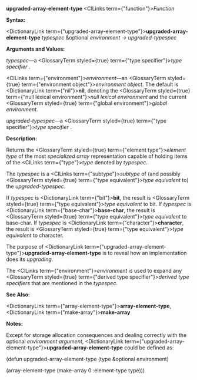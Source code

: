 **upgraded-array-element-type** <ClLinks  term={"function"}><i>Function</i></ClLinks> 



**Syntax:** 



<DictionaryLink  term={"upgraded-array-element-type"}><b>upgraded-array-element-type</b></DictionaryLink> *typespec* &amp;optional *environment → upgraded-typespec* 



**Arguments and Values:** 



*typespec*—a <GlossaryTerm styled={true} term={"type specifier"}><i>type specifier</i></GlossaryTerm> . 



<ClLinks  term={"environment"}><i>environment</i></ClLinks>—an <GlossaryTerm styled={true} term={"environment object"}><i>environment object</i></GlossaryTerm>. The default is <DictionaryLink  term={"nil"}><b>nil</b></DictionaryLink>, denoting the <GlossaryTerm styled={true} term={"null lexical environment"}><i>null lexical environment</i></GlossaryTerm> and the current <GlossaryTerm styled={true} term={"global environment"}><i>global environment</i></GlossaryTerm>. 



*upgraded-typespec*—a <GlossaryTerm styled={true} term={"type specifier"}><i>type specifier</i></GlossaryTerm> . 



**Description:** 



Returns the <GlossaryTerm styled={true} term={"element type"}><i>element type</i></GlossaryTerm> of the most *specialized array* representation capable of holding items of the <ClLinks  term={"type"}><i>type</i></ClLinks> denoted by *typespec*. 



The *typespec* is a <ClLinks  term={"subtype"}><i>subtype</i></ClLinks> of (and possibly <GlossaryTerm styled={true} term={"type equivalent"}><i>type equivalent</i></GlossaryTerm> to) the *upgraded-typespec*. 



If *typespec* is <DictionaryLink  term={"bit"}><b>bit</b></DictionaryLink>, the result is <GlossaryTerm styled={true} term={"type equivalent"}><i>type equivalent</i></GlossaryTerm> to bit. If *typespec* is <DictionaryLink  term={"base-char"}><b>base-char</b></DictionaryLink>, the result is <GlossaryTerm styled={true} term={"type equivalent"}><i>type equivalent</i></GlossaryTerm> to base-char. If *typespec* is <DictionaryLink  term={"character"}><b>character</b></DictionaryLink>, the result is <GlossaryTerm styled={true} term={"type equivalent"}><i>type equivalent</i></GlossaryTerm> to character. 



The purpose of <DictionaryLink  term={"upgraded-array-element-type"}><b>upgraded-array-element-type</b></DictionaryLink> is to reveal how an implementation does its *upgrading*. 



The <ClLinks  term={"environment"}><i>environment</i></ClLinks> is used to expand any <GlossaryTerm styled={true} term={"derived type specifier"}><i>derived type specifiers</i></GlossaryTerm> that are mentioned in the *typespec*. 



**See Also:** 



<DictionaryLink  term={"array-element-type"}><b>array-element-type</b></DictionaryLink>, <DictionaryLink  term={"make-array"}><b>make-array</b></DictionaryLink> 



**Notes:** 



Except for storage allocation consequences and dealing correctly with the optional *environment argument*, <DictionaryLink  term={"upgraded-array-element-type"}><b>upgraded-array-element-type</b></DictionaryLink> could be defined as: 



(defun upgraded-array-element-type (type &amp;optional environment) 



(array-element-type (make-array 0 :element-type type))) 







 



 



